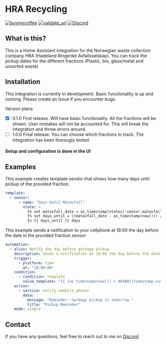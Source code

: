 # HRA Recycling

[![buymecoffee][buymecoffeebadge]][buymecoffee]
[![validate_url][validate_badge]][validate_url]
[![Discord](https://img.shields.io/badge/Discord-mr--raw%237095-blue?logo=discord)](https://discord.com/users/303915063142776832)

## What is this?

This is a Home Assistant integration for the Norwegian waste collection company HRA (Hadeland Ringerike Avfallsselskap). You can track the pickup dates for the different fractions (Plastic, bio, glass/metal and unsorted waste)

## Installation

This integration is currently in development. Basic functionality is up and running. Please create an issue if you encounter bugs.

Version plans
- [x] 0.1.0 First release. Will have basic functionality. All the fractions will be shown. User mistakes will not be accounted for. This will break the integration and throw errors around.
- [ ] 1.0.0 Final release. You can choose which fractions to track. The integration has been thorougly tested.

#### Setup and configuration is done in the UI

## Examples

This example creates template sendor that shows how many days until pickup of the provided fraction:
```yaml
template:
  - sensor:
      - name: "Days Until Matavfall"
        state: >
          {% set matavfall_date = as_timestamp(states('sensor.matavfall')) %}
          {% set days_until = ((matavfall_date - as_timestamp(now())) // 86400)|round %}
          In {{ days_until }} days
```

This example sends a notification to your cellphone at 18:00 the day before the date in the provided fraction sensor:

``` yaml
automation:
  - alias: Notify the day before garbage pickup
    description: Sends a notification at 18:00 the day before the date specified in the sensor
    trigger:
      - platform: time
        at: "18:00:00"
    condition:
      - condition: template
        value_template: "{{ (as_timestamp(now()) + 86400)|timestamp_custom('%Y-%m-%d') == states('sensor.<fraction_name>') }}"
    action:
      - service: notify.<mobile_phone>
        data:
          message: "Reminder: Garbage pickup is tomorrow."
          title: "Pickup Reminder"
    mode: single

```

## Contact

If you have any questions, feel free to reach out to me on [Discord](https://discord.com/users/303915063142776832)

[hra_recycle]: https://github.com/mr-raw/hra_recycling
[buymecoffee]: https://www.buymeacoffee.com/erikraae
[buymecoffeebadge]: https://img.shields.io/badge/buy%20me%20a%20coffee-donate-yellow.svg
[validate_url]: https://github.com/mr-raw/hra_recycling/actions/workflows/validate.yml
[validate_badge]: https://github.com/mr-raw/hra_recycling/actions/workflows/validate.yml/badge.svg?branch=master
